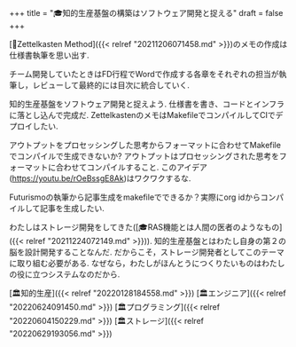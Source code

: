 +++
title = "🎓知的生産基盤の構築はソフトウェア開発と捉える"
draft = false
+++

[📝Zettelkasten Method]({{< relref "20211206071458.md" >}})のメモの作成は仕様書執筆を思い出す.

チーム開発していたときはFD行程でWordで作成する各章をそれぞれの担当が執筆し，レビューして最終的には目次に統合していく.

知的生産基盤をソフトウェア開発と捉えよう. 仕様書を書き、コードとインフラに落とし込んで完成だ. ZettelkastenのメモはMakefileでコンパイルしてCIでデプロイしたい.

アウトプットをプロセッシングした思考からフォーマットに合わせてMakefileでコンパイルで生成できないか? アウトプットはプロセッシングされた思考をフォーマットに合わせてコンパイルすること. このアイデア(<https://youtu.be/rOeBssgE8Ak>)はワクワクするな.

Futurismoの執筆から記事生成をmakefileでできるか？実際にorg idからコンパイルして記事を生成したい.

わたしはストレージ開発をしてきた([🎓RAS機能とは人間の医者のようなもの]({{< relref "20211224072149.md" >}})). 知的生産基盤とはわたし自身の第２の脳を設計開発することなんだ. だからこそ，ストレージ開発者としてこのテーマに取り組む必要がある. なぜなら，わたしがほんとうにつくりたいものはわたしの役に立つシステムなのだから.

[🏛知的生産]({{< relref "20220128184558.md" >}}) [🏛エンジニア]({{< relref "20220624091450.md" >}}) [🏛プログラミング]({{< relref "20220604150229.md" >}}) [🏛ストレージ]({{< relref "20220629193056.md" >}})

